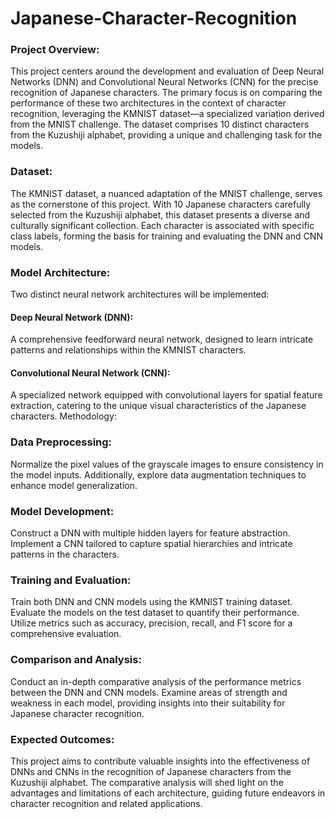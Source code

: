 # Japanese-Character-Recognition

### Project Overview:
This project centers around the development and evaluation of Deep Neural Networks (DNN) and Convolutional Neural Networks (CNN) for the precise recognition of Japanese characters. The primary focus is on comparing the performance of these two architectures in the context of character recognition, leveraging the KMNIST dataset—a specialized variation derived from the MNIST challenge. The dataset comprises 10 distinct characters from the Kuzushiji alphabet, providing a unique and challenging task for the models.

### Dataset:
The KMNIST dataset, a nuanced adaptation of the MNIST challenge, serves as the cornerstone of this project. With 10 Japanese characters carefully selected from the Kuzushiji alphabet, this dataset presents a diverse and culturally significant collection. Each character is associated with specific class labels, forming the basis for training and evaluating the DNN and CNN models.

### Model Architecture:
Two distinct neural network architectures will be implemented:

#### Deep Neural Network (DNN): 
A comprehensive feedforward neural network, designed to learn intricate patterns and relationships within the KMNIST characters.
#### Convolutional Neural Network (CNN):
A specialized network equipped with convolutional layers for spatial feature extraction, catering to the unique visual characteristics of the Japanese characters.
Methodology:

### Data Preprocessing:
Normalize the pixel values of the grayscale images to ensure consistency in the model inputs. Additionally, explore data augmentation techniques to enhance model generalization.

### Model Development:

Construct a DNN with multiple hidden layers for feature abstraction.
Implement a CNN tailored to capture spatial hierarchies and intricate patterns in the characters.
### Training and Evaluation:

Train both DNN and CNN models using the KMNIST training dataset.
Evaluate the models on the test dataset to quantify their performance.
Utilize metrics such as accuracy, precision, recall, and F1 score for a comprehensive evaluation.
### Comparison and Analysis:

Conduct an in-depth comparative analysis of the performance metrics between the DNN and CNN models.
Examine areas of strength and weakness in each model, providing insights into their suitability for Japanese character recognition.
### Expected Outcomes:
This project aims to contribute valuable insights into the effectiveness of DNNs and CNNs in the recognition of Japanese characters from the Kuzushiji alphabet. The comparative analysis will shed light on the advantages and limitations of each architecture, guiding future endeavors in character recognition and related applications.
